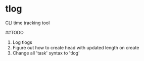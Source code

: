 tlog
====

CLI time tracking tool

##TODO

1) Log tlogs
2) Figure out how to create head with updated length on create
3) Change all 'task' syntax to 'tlog'
